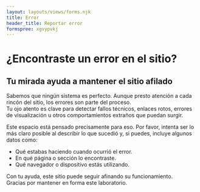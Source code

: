```yaml
---
layout: layouts/views/forms.njk
title: Error
header_title: Reportar error
formspree: xgvypvkj
---
```


# ¿Encontraste un error en el sitio?

## Tu mirada ayuda a mantener el sitio afilado

Sabemos que ningún sistema es perfecto. Aunque presto atención a cada rincón del sitio, los errores son parte del proceso.  
Tu ojo atento es clave para detectar fallos técnicos, enlaces rotos, errores de visualización u otros comportamientos extraños que puedan surgir.

Este espacio está pensado precisamente para eso. Por favor, intenta ser lo más claro posible al describir lo que sucedió y, si puedes, incluye algunos datos como:

- Qué estabas haciendo cuando ocurrió el error.
- En qué página o sección lo encontraste.
- Qué navegador o dispositivo estás utilizando.

Con tu ayuda, este sitio puede seguir afinando su funcionamiento.  
Gracias por mantener en forma este laboratorio.
